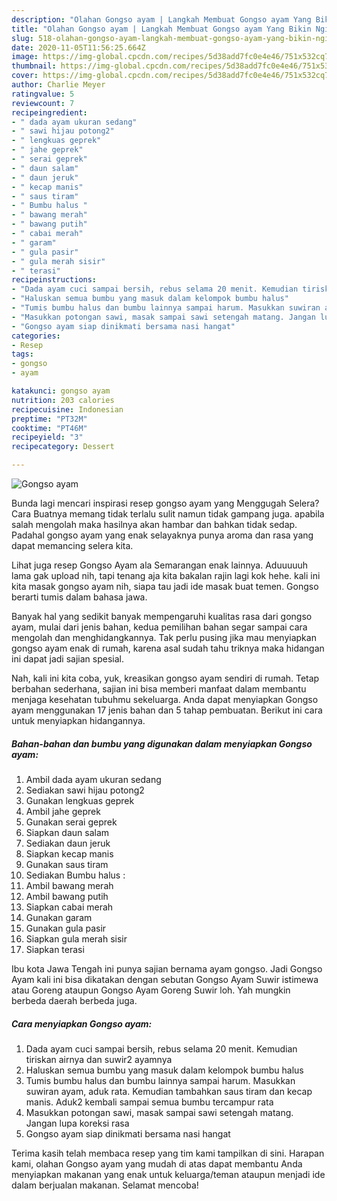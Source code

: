 ```yaml
---
description: "Olahan Gongso ayam | Langkah Membuat Gongso ayam Yang Bikin Ngiler"
title: "Olahan Gongso ayam | Langkah Membuat Gongso ayam Yang Bikin Ngiler"
slug: 518-olahan-gongso-ayam-langkah-membuat-gongso-ayam-yang-bikin-ngiler
date: 2020-11-05T11:56:25.664Z
image: https://img-global.cpcdn.com/recipes/5d38add7fc0e4e46/751x532cq70/gongso-ayam-foto-resep-utama.jpg
thumbnail: https://img-global.cpcdn.com/recipes/5d38add7fc0e4e46/751x532cq70/gongso-ayam-foto-resep-utama.jpg
cover: https://img-global.cpcdn.com/recipes/5d38add7fc0e4e46/751x532cq70/gongso-ayam-foto-resep-utama.jpg
author: Charlie Meyer
ratingvalue: 5
reviewcount: 7
recipeingredient:
- " dada ayam ukuran sedang"
- " sawi hijau potong2"
- " lengkuas geprek"
- " jahe geprek"
- " serai geprek"
- " daun salam"
- " daun jeruk"
- " kecap manis"
- " saus tiram"
- " Bumbu halus "
- " bawang merah"
- " bawang putih"
- " cabai merah"
- " garam"
- " gula pasir"
- " gula merah sisir"
- " terasi"
recipeinstructions:
- "Dada ayam cuci sampai bersih, rebus selama 20 menit. Kemudian tiriskan airnya dan suwir2 ayamnya"
- "Haluskan semua bumbu yang masuk dalam kelompok bumbu halus"
- "Tumis bumbu halus dan bumbu lainnya sampai harum. Masukkan suwiran ayam, aduk rata. Kemudian tambahkan saus tiram dan kecap manis. Aduk2 kembali sampai semua bumbu tercampur rata"
- "Masukkan potongan sawi, masak sampai sawi setengah matang. Jangan lupa koreksi rasa"
- "Gongso ayam siap dinikmati bersama nasi hangat"
categories:
- Resep
tags:
- gongso
- ayam

katakunci: gongso ayam 
nutrition: 203 calories
recipecuisine: Indonesian
preptime: "PT32M"
cooktime: "PT46M"
recipeyield: "3"
recipecategory: Dessert

---
```



![Gongso ayam](https://img-global.cpcdn.com/recipes/5d38add7fc0e4e46/751x532cq70/gongso-ayam-foto-resep-utama.jpg)

Bunda lagi mencari inspirasi resep gongso ayam yang Menggugah Selera? Cara Buatnya memang tidak terlalu sulit namun tidak gampang juga. apabila salah mengolah maka hasilnya akan hambar dan bahkan tidak sedap. Padahal gongso ayam yang enak selayaknya punya aroma dan rasa yang dapat memancing selera kita.

Lihat juga resep Gongso Ayam ala Semarangan enak lainnya. Aduuuuuh lama gak upload nih, tapi tenang aja kita bakalan rajin lagi kok hehe. kali ini kita masak gongso ayam nih, siapa tau jadi ide masak buat temen. Gongso berarti tumis dalam bahasa jawa.

Banyak hal yang sedikit banyak mempengaruhi kualitas rasa dari gongso ayam, mulai dari jenis bahan, kedua pemilihan bahan segar sampai cara mengolah dan menghidangkannya. Tak perlu pusing jika mau menyiapkan gongso ayam enak di rumah, karena asal sudah tahu triknya maka hidangan ini dapat jadi sajian spesial.


Nah, kali ini kita coba, yuk, kreasikan gongso ayam sendiri di rumah. Tetap berbahan sederhana, sajian ini bisa memberi manfaat dalam membantu menjaga kesehatan tubuhmu sekeluarga. Anda dapat menyiapkan Gongso ayam menggunakan 17 jenis bahan dan 5 tahap pembuatan. Berikut ini cara untuk menyiapkan hidangannya.

<!--inarticleads1-->

##### Bahan-bahan dan bumbu yang digunakan dalam menyiapkan Gongso ayam:

1. Ambil  dada ayam ukuran sedang
1. Sediakan  sawi hijau potong2
1. Gunakan  lengkuas geprek
1. Ambil  jahe geprek
1. Gunakan  serai geprek
1. Siapkan  daun salam
1. Sediakan  daun jeruk
1. Siapkan  kecap manis
1. Gunakan  saus tiram
1. Sediakan  Bumbu halus :
1. Ambil  bawang merah
1. Ambil  bawang putih
1. Siapkan  cabai merah
1. Gunakan  garam
1. Gunakan  gula pasir
1. Siapkan  gula merah sisir
1. Siapkan  terasi


Ibu kota Jawa Tengah ini punya sajian bernama ayam gongso. Jadi Gongso Ayam kali ini bisa dikatakan dengan sebutan Gongso Ayam Suwir istimewa atau Goreng ataupun Gongso Ayam Goreng Suwir loh. Yah mungkin berbeda daerah berbeda juga. 

<!--inarticleads2-->

##### Cara menyiapkan Gongso ayam:

1. Dada ayam cuci sampai bersih, rebus selama 20 menit. Kemudian tiriskan airnya dan suwir2 ayamnya
1. Haluskan semua bumbu yang masuk dalam kelompok bumbu halus
1. Tumis bumbu halus dan bumbu lainnya sampai harum. Masukkan suwiran ayam, aduk rata. Kemudian tambahkan saus tiram dan kecap manis. Aduk2 kembali sampai semua bumbu tercampur rata
1. Masukkan potongan sawi, masak sampai sawi setengah matang. Jangan lupa koreksi rasa
1. Gongso ayam siap dinikmati bersama nasi hangat




Terima kasih telah membaca resep yang tim kami tampilkan di sini. Harapan kami, olahan Gongso ayam yang mudah di atas dapat membantu Anda menyiapkan makanan yang enak untuk keluarga/teman ataupun menjadi ide dalam berjualan makanan. Selamat mencoba!
